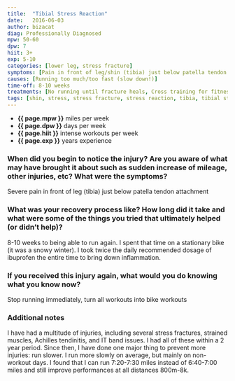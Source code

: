 ```yaml
---
title:  "Tibial Stress Reaction"
date:   2016-06-03
author: bizacat
diag: Professionally Diagnosed
mpw: 50-60
dpw: 7
hiit: 3+
exp: 5-10
categories: [lower leg, stress fracture]
symptoms: [Pain in front of leg/shin (tibia) just below patella tendon attachment]
causes: [Running too much/too fast (slow down!)]
time-off: 8-10 weeks
treatments: [No running until fracture heals, Cross training for fitness, Ibuprofen for duration of injury to address inflammation, Run slower]
tags: [shin, stress, stress fracture, stress reaction, tibia, tibial stress, tibial stress fracture]
---
```


>
- **{{ page.mpw }}** miles per week
- **{{ page.dpw }}** days per week
- **{{ page.hiit }}** intense workouts per week
- **{{ page.exp }}** years experience
  
### When did you begin to notice the injury? Are you aware of what may have brought it about such as sudden increase of mileage, other injuries, etc? What were the symptoms?

Severe pain in front of leg (tibia) just below patella tendon attachment

### What was your recovery process like? How long did it take and what were some of the things you tried that ultimately helped (or didn’t help)?

8-10 weeks to being able to run again. I spent that time on a stationary bike (it was a snowy winter). I took twice the daily recommended dosage of ibuprofen the entire time to bring down inflammation.

### If you received this injury again, what would you do knowing what you know now?

Stop running immediately, turn all workouts into bike workouts

### Additional notes

I have had a multitude of injuries, including several stress fractures, strained muscles, Achilles tendinitis, and IT band issues. I had all of these within a 2 year period. Since then, I have done one major thing to prevent more injuries: run slower. I run more slowly on average, but mainly on non-workout days. I found that I can run 7:20-7:30 miles instead of 6:40-7:00 miles and still improve performances at all distances 800m-8k.

